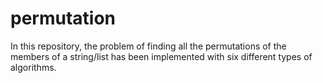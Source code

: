# permutation
In this repository, the problem of finding all the permutations of the members of a string/list has been implemented with six different types of algorithms.

